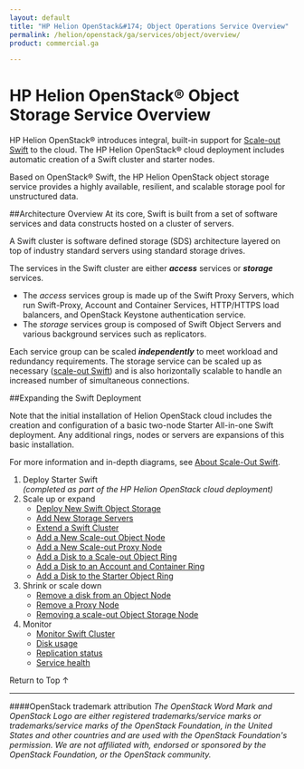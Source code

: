 ```yaml
---
layout: default
title: "HP Helion OpenStack&#174; Object Operations Service Overview"
permalink: /helion/openstack/ga/services/object/overview/
product: commercial.ga

---
```

<!--PUBLISHED-->

<script>

function PageRefresh {
onLoad="window.refresh"
}

PageRefresh();

</script>

<!--
<p style="font-size: small;"> <a href="/helion/openstack/services/networking/overview/">&#9664; PREV</a> | <a href="/helion/openstack/services/overview/">&#9650; UP</a> | <a href="/helion/openstack/services/orchestration/overview/"> NEXT &#9654</a> </p>-->

# HP Helion OpenStack&#174; Object Storage Service Overview #

<!-- modeled after HP Cloud Networking Getting Started (network.getting.started.md) -->

HP Helion OpenStack&#174; introduces integral, built-in support for [Scale-out Swift](/helion/openstack/ga/services/object/overview/scale-out-swift/) to the cloud.
The HP Helion OpenStack&#174; cloud deployment includes automatic creation of a Swift cluster and starter nodes.

Based on OpenStack&reg; Swift, the HP Helion OpenStack object storage service provides a highly available, resilient, and scalable storage pool for unstructured data.  

##Architecture Overview
At its core, Swift is built from a set of software services and data constructs hosted on a cluster of servers. 

A Swift cluster is software defined storage (SDS) architecture layered on top of industry standard servers using standard storage drives. 

The services in the Swift cluster are either ***access*** services or ***storage*** services.

- The *access* services group is made up of the Swift Proxy Servers, which run Swift-Proxy, Account and Container Services, HTTP/HTTPS load balancers, and OpenStack Keystone authentication service.
- The *storage* services group is composed of Swift Object Servers and various background services such as replicators.  
 
Each service group can be scaled ***independently*** to meet workload and redundancy requirements. The storage service can be scaled up as necessary ([scale-out Swift](/helion/openstack/ga/services/object/overview/scale-out-swift/)) and is also horizontally scalable to handle an increased number of simultaneous connections. 

##Expanding the Swift Deployment

Note that the initial installation of Helion OpenStack cloud includes the creation and configuration of a basic two-node Starter All-in-one Swift deployment. Any additional rings, nodes or servers are expansions of this basic installation.

For more information and in-depth diagrams, see [About Scale-Out Swift](/helion/openstack/ga/services/object/overview/scale-out-swift/).

1. Deploy Starter Swift<br>*(completed as part of the HP Helion OpenStack cloud deployment)*
3. Scale up or expand 
	- [Deploy New Swift Object Storage](/helion/openstack/ga/services/swift/deployment-scale-out/)
	-  [Add New Storage Servers](/helion/openstack/ga/services/swift/provision-nodes)
	-  [Extend a Swift Cluster](/helion/openstack/ga/services/object/swift/expand-cluster/)
	-  [Add a New Scale-out Object Node](/helion/openstack/ga/services/swift/deployment/add-disk-object-node/)
	-  [Add a New Scale-out Proxy Node](/helion/openstack/ga/services/swift/deployment/add-proxy-node/)
	-  [Add a Disk to a Scale-out Object Ring](/helion/openstack/ga/services/swift/deployment/add-disk-scale-out/)
	-  [Add a Disk to an Account and Container Ring](/helion/openstack/ga/services/swift/deployment/add-disk-account-container/)
	-  [Add a Disk to the Starter Object Ring](/helion/openstack/ga/services/swift/deployment/add-disk-starter/)
5. Shrink or scale down
	- [Remove a disk from an Object Node](/helion/openstack/ga/services/swift/deployment/remove-existing-disk/)
	- [Remove a Proxy Node](/helion/openstack/ga/services/swift/deployment/remove-proxy-node/)
	- [Removing a scale-out Object Storage Node](/helion/openstack/ga/services/swift/deployment/remove-scale-out-object-node/)
6. Monitor
	- [Monitor Swift Cluster](/helion/openstack/ga/services/object/swift/Monitor-cluster/)
	- [Disk usage](/helion/openstack/ga/services/object/swift/Monitor-disk/)
	- [Replication status](/helion/openstack/ga/services/object/swift/replica-status/)
	- [Service health](/helion/openstack/ga/services/object/swift/health-check/)

<a href="#top" style="padding:14px 0px 14px 0px; text-decoration: none;"> Return to Top &#8593; </a>

----
####OpenStack trademark attribution
*The OpenStack Word Mark and OpenStack Logo are either registered trademarks/service marks or trademarks/service marks of the OpenStack Foundation, in the United States and other countries and are used with the OpenStack Foundation's permission. We are not affiliated with, endorsed or sponsored by the OpenStack Foundation, or the OpenStack community.*
